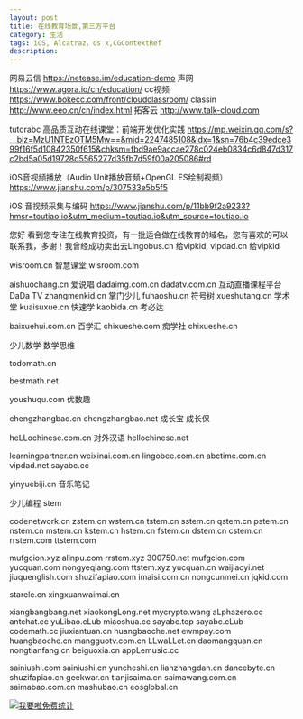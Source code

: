 ```yaml
---
layout: post
title: 在线教育场景,第三方平台
category: 生活
tags: iOS, Alcatraz，os x,CGContextRef
description:
---
```


网易云信 https://netease.im/education-demo
声网 https://www.agora.io/cn/education/
cc视频 https://www.bokecc.com/front/cloudclassroom/
classin http://www.eeo.cn/cn/index.html
拓客云 http://www.talk-cloud.com


tutorabc 高品质互动在线课堂：前端开发优化实践      https://mp.weixin.qq.com/s?__biz=MzU1NTEzOTM5Mw==&mid=2247485108&idx=1&sn=76b4c39edce399f16f5d10842350f615&chksm=fbd9ae9accae278c024eb0834c6d847d317c2bd5a05d19728d5565277d35fb7d59f00a205086#rd


iOS音视频播放（Audio Unit播放音频+OpenGL ES绘制视频）
https://www.jianshu.com/p/307533e5b5f5

iOS 音视频采集与编码 https://www.jianshu.com/p/11bb9f2a9233?hmsr=toutiao.io&utm_medium=toutiao.io&utm_source=toutiao.io


您好 看到您专注在线教育投资，有一批适合做在线教育的域名，您有喜欢的可以联系我，多谢！我曾经成功卖出去Lingobus.cn 给vipkid, vipdad.cn 给vipkid


wisroom.cn 智慧课堂
wisroom.com

aishuochang.cn 爱说唱
dadaimg.com.cn 
dadatv.com.cn 互动直播课程平台DaDa TV
zhangmenkid.cn 掌门少儿
fuhaoshu.cn 符号树
xueshutang.cn 学术堂
kuaisuxue.cn 快速学
kaobida.cn 考必达

baixuehui.com.cn 百学汇
chixueshe.com 痴学社
chixueshe.cn

少儿数学 数学思维

todomath.cn

bestmath.net

youshuqu.com 优数趣


chengzhangbao.cn
chengzhangbao.net 成长宝 成长保

heLLochinese.com.cn 对外汉语
hellochinese.net


learningpartner.cn
weixinai.com.cn
lingobee.com.cn
abctime.com.cn 
vipdad.net
sayabc.cc


yinyuebiji.cn 音乐笔记


少儿编程 stem

codenetwork.cn 
zstem.cn
wstem.cn
tstem.cn
sstem.cn
qstem.cn
pstem.cn
nstem.cn
mstem.cn
kstem.cn
hstem.cn
fstem.cn
dstem.cn
cstem.cn
rrstem.com
ttstem.com



mufgcion.xyz
alinpu.com
rrstem.xyz
300750.net
mufgcion.com
yucquan.com
nongyeqiang.com
ttstem.xyz
yucquan.cn
waijiaoyi.net
jiuquenglish.com
shuzifapiao.com
imaisi.com.cn
nongcunmei.cn
jqkid.com




starele.cn
xingxuanwaimai.cn

xiangbangbang.net
xiaokongLong.net
mycrypto.wang
aLphazero.cc
antchat.cc
yuLibao.cLub
miaoshua.cc
sayabc.top
sayabc.cLub
codemath.cc
jiuxiantuan.cn
huangbaoche.net
ewmpay.com
huangbaoche.cn
mangguotv.com.cn
LLwaLLet.cn
daomangquan.cn
nongtianfang.cn
beiguoxia.cn
appLemusic.cc


sainiushi.com
sainiushi.cn
yuncheshi.cn
lianzhangdan.cn
dancebyte.cn
shuzifapiao.cn
geekwar.cn
tianjisaima.cn
saimawang.com.cn
saimabao.com.cn
mashubao.cn
eosglobal.cn




<script language="javascript" type="text/javascript" src="//js.users.51.la/19176892.js"></script>
<noscript><a href="//www.51.la/?19176892" target="_blank"><img alt="&#x6211;&#x8981;&#x5566;&#x514D;&#x8D39;&#x7EDF;&#x8BA1;" src="//img.users.51.la/19176892.asp" style="border:none" /></a></noscript>


